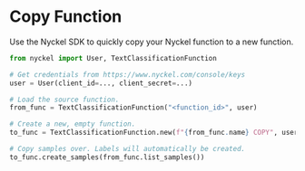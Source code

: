 # Copy Function

Use the Nyckel SDK to quickly copy your Nyckel function to a new function.

``` py
from nyckel import User, TextClassificationFunction

# Get credentials from https://www.nyckel.com/console/keys
user = User(client_id=..., client_secret=...)

# Load the source function.
from_func = TextClassificationFunction("<function_id>", user)

# Create a new, empty function.
to_func = TextClassificationFunction.new(f"{from_func.name} COPY", user)

# Copy samples over. Labels will automatically be created.
to_func.create_samples(from_func.list_samples())
```
